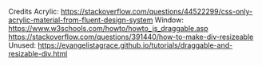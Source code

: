 Credits
Acrylic:
<a href="https://stackoverflow.com/questions/44522299/css-only-acrylic-material-from-fluent-design-system">https://stackoverflow.com/questions/44522299/css-only-acrylic-material-from-fluent-design-system</a>
Window:
https://www.w3schools.com/howto/howto_js_draggable.asp
https://stackoverflow.com/questions/391440/how-to-make-div-resizeable
Unused:
https://evangelistagrace.github.io/tutorials/draggable-and-resizable-div.html